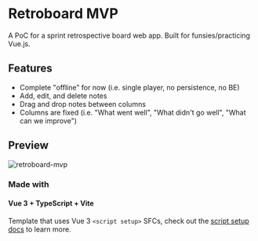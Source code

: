 # Retroboard MVP

A PoC for a sprint retrospective board web app. Built for funsies/practicing Vue.js.

## Features

- Complete "offline" for now (i.e. single player, no persistence, no BE)
- Add, edit, and delete notes
- Drag and drop notes between columns
- Columns are fixed (i.e. "What went well", "What didn't go well", "What can we improve")

## Preview

![retroboard-mvp](https://github.com/user-attachments/assets/0220f361-793d-4c84-b4c1-d7ca576acd29)

### Made with

#### Vue 3 + TypeScript + Vite

Template that uses Vue 3 `<script setup>` SFCs, check out the [script setup docs](https://v3.vuejs.org/api/sfc-script-setup.html#sfc-script-setup) to learn more.
